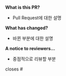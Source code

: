 **What is this PR?**
- Pull Request에 대한 설명

**What has changed?**
- 바뀐 부분에 대한 설명

**A notice to reviewers...**
- 중점적으로 리뷰할 부분


closes #
